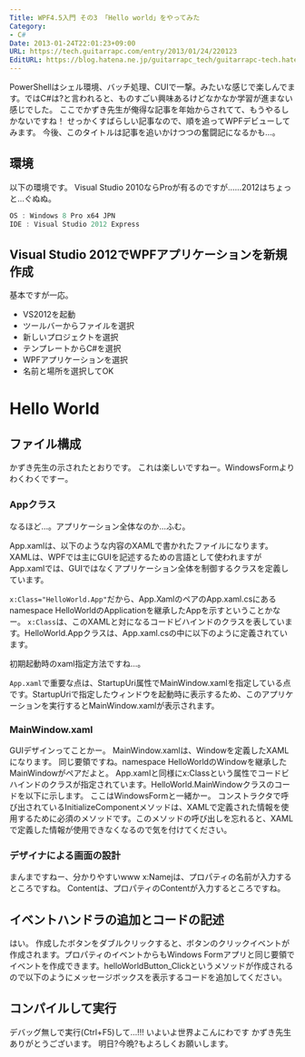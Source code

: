 ```yaml
---
Title: WPF4.5入門 その3 「Hello world」をやってみた
Category:
- C#
Date: 2013-01-24T22:01:23+09:00
URL: https://tech.guitarrapc.com/entry/2013/01/24/220123
EditURL: https://blog.hatena.ne.jp/guitarrapc_tech/guitarrapc-tech.hatenablog.com/atom/entry/6802418398340377022
---
```



PowerShellはシェル環境、バッチ処理、CUIで一撃。みたいな感じで楽しんでます。ではC#は?と言われると、ものすごい興味あるけどなかなか学習が進まない感じでした。
ここでかずき先生が俺得な記事を年始からされてて、もうやるしかないですね！ せっかくすばらしい記事なので、順を追ってWPFデビューしてみます。
今後、このタイトルは記事を追いかけつつの奮闘記になるかも…。

## 環境

以下の環境です。 Visual Studio 2010ならProが有るのですが……2012はちょっと…ぐぬぬ。

```ps1
OS : Windows 8 Pro x64 JPN
IDE : Visual Studio 2012 Express
```

## Visual Studio 2012でWPFアプリケーションを新規作成

基本ですが一応。

- VS2012を起動
- ツールバーからファイルを選択
- 新しいプロジェクトを選択
- テンプレートからC#を選択
- WPFアプリケーションを選択
- 名前と場所を選択してOK

# Hello World

## ファイル構成
かずき先生の示されたとおりです。 これは楽しいですねー。WindowsFormよりわくわくですー。

### Appクラス

なるほど…。アプリケーション全体なのか…ふむ。

App.xamlは、以下のような内容のXAMLで書かれたファイルになります。XAMLは、WPFでは主にGUIを記述するための言語として使われますがApp.xamlでは、GUIではなくアプリケーション全体を制御するクラスを定義しています。

`x:Class="HelloWorld.App"`だから、App.XamlのペアのApp.xaml.csにあるnamespace HelloWorldのApplicationを継承したAppを示すということかなー。
`x:Class`は、このXAMLと対になるコードビハインドのクラスを表しています。HelloWorld.Appクラスは、App.xaml.csの中に以下のように定義されています。

初期起動時のxaml指定方法ですね…。

`App.xaml`で重要な点は、StartupUri属性でMainWindow.xamlを指定している点です。StartupUriで指定したウィンドウを起動時に表示するため、このアプリケーションを実行するとMainWindow.xamlが表示されます。

### MainWindow.xaml

GUIデザインってことかー。
MainWindow.xamlは、Windowを定義したXAMLになります。
同じ要領ですね。namespace HelloWorldのWindowを継承したMainWindowがペアだよと。
App.xamlと同様にx:Classという属性でコードビハインドのクラスが指定されています。HelloWorld.MainWindowクラスのコードを以下に示します。
ここはWindowsFormと一緒かー。
コンストラクタで呼び出されているInitializeComponentメソッドは、XAMLで定義された情報を使用するために必須のメソッドです。このメソッドの呼び出しを忘れると、XAMLで定義した情報が使用できなくなるので気を付けてください。

### デザイナによる画面の設計

まんまですねー、分かりやすいwww x:Namejは、プロパティの名前が入力するところですね。 Contentは、プロパティのContentが入力するところですね。

## イベントハンドラの追加とコードの記述

はい。
作成したボタンをダブルクリックすると、ボタンのクリックイベントが作成されます。プロパティのイベントからもWindows Formアプリと同じ要領でイベントを作成できます。helloWorldButton_Clickというメソッドが作成されるので以下のようにメッセージボックスを表示するコードを追加してください。

## コンパイルして実行

デバッグ無しで実行(Ctrl+F5)して…!!! いよいよ世界よこんにわです
かずき先生ありがとうございます。 明日?今晩?もよろしくお願いします。
